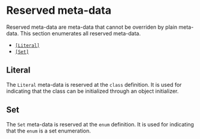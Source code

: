 # Reserved meta-data

Reserved meta-data are meta-data that cannot be overriden by plain meta-data. This section enumerates all reserved meta-data.

* [`[Literal]`](#literal)
* [`[Set]`](#set)

## Literal

The `Literal` meta-data is reserved at the `class` definition. It is used for indicating that the class can be initialized through an object initializer.

## Set

The `Set` meta-data is reserved at the `enum` definition. It is used for indicating that the `enum` is a set enumeration.